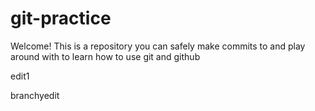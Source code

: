 # git-practice

Welcome! This is a repository you can safely make commits to and play around with to learn how to use git and github

edit1

branchyedit